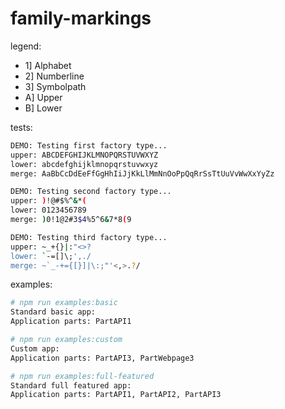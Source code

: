 family-markings
========

legend:
- 1] Alphabet
- 2] Numberline
- 3] Symbolpath
- A] Upper
- B] Lower

tests:
```bash
DEMO: Testing first factory type...
upper: ABCDEFGHIJKLMNOPQRSTUVWXYZ
lower: abcdefghijklmnopqrstuvwxyz
merge: AaBbCcDdEeFfGgHhIiJjKkLlMmNnOoPpQqRrSsTtUuVvWwXxYyZz

DEMO: Testing second factory type...
upper: )!@#$%^&*(
lower: 0123456789
merge: )0!1@2#3$4%5^6&7*8(9

DEMO: Testing third factory type...
upper: ~_+{}|:"<>?
lower: `-=[]\;',./
merge: ~`_-+={[}]|\:;"'<,>.?/
```

examples:
```bash
# npm run examples:basic
Standard basic app:
Application parts: PartAPI1
```

```bash
# npm run examples:custom
Custom app:
Application parts: PartAPI3, PartWebpage3
```

```bash
# npm run examples:full-featured
Standard full featured app:
Application parts: PartAPI1, PartAPI2, PartAPI3
```